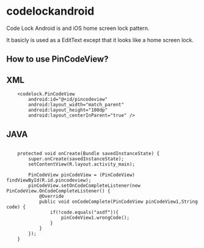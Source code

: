 # codelockandroid

Code Lock Android is and iOS home screen lock pattern.

It basicly is used as a EditText except that it looks like a home screen lock.

How to use PinCodeView?
--------

XML
--------
```
    <codelock.PinCodeView
        android:id="@+id/pincodeview"
        android:layout_width="match_parent"
        android:layout_height="100dp"
        android:layout_centerInParent="true" />
```

JAVA
--------
```

    protected void onCreate(Bundle savedInstanceState) {
        super.onCreate(savedInstanceState);
        setContentView(R.layout.activity_main);

        PinCodeView pinCodeView = (PinCodeView) findViewById(R.id.pincodeview);
        pinCodeView.setOnCodeCompleteListener(new PinCodeView.OnCodeCompleteListener() {
            @Override
            public void onCodeComplete(PinCodeView pinCodeView1,String code) {
                if(!code.equals("asdf")){
                    pinCodeView1.wrongCode();
                }
            }
        });
    }
```

